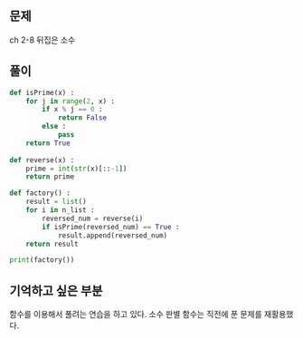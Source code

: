 ## 문제  
ch 2-8
뒤집은 소수

## 풀이
```python
def isPrime(x) :
    for j in range(2, x) :
        if x % j == 0 :
            return False
        else :
            pass
    return True
    
def reverse(x) :
    prime = int(str(x)[::-1])
    return prime

def factory() :
    result = list()
    for i in n_list :
        reversed_num = reverse(i)
        if isPrime(reversed_num) == True :
            result.append(reversed_num)
    return result

print(factory())
```

## 기억하고 싶은 부분
함수를 이용해서 풀려는 연습을 하고 있다. 소수 판별 함수는 직전에 푼 문제를 재활용했다.